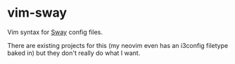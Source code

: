 # vim-sway

Vim syntax for [Sway](https://github.com/cespare/vim-sway) config files.

There are existing projects for this (my neovim even has an i3config filetype
baked in) but they don't really do what I want.
